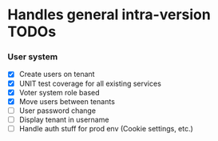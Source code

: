# Handles general intra-version TODOs

### User system

- [x] Create users on tenant
- [x] UNIT test coverage for all existing services
- [x] Voter system role based
- [x] Move users between tenants
- [ ] User password change
- [ ] Display tenant in username
- [ ] Handle auth stuff for prod env (Cookie settings, etc.)